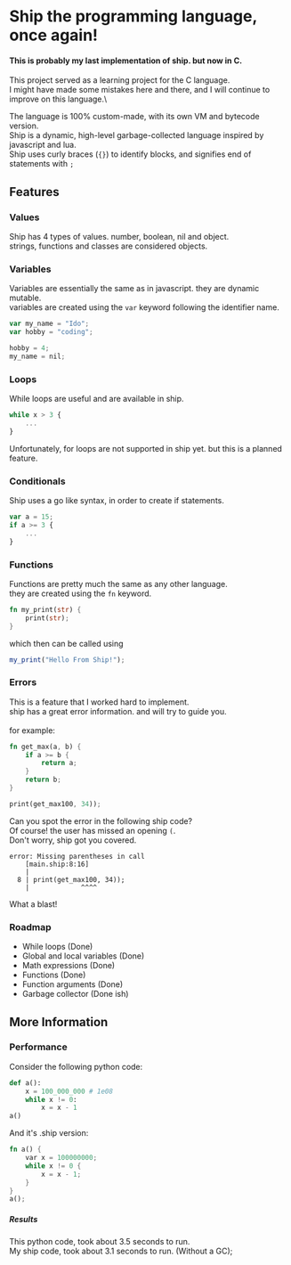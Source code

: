 # Ship the programming language, once again!

#### This is probably my last implementation of ship. but now in C.

This project served as a learning project for the C language.\
I might have made some mistakes here and there, and I will continue to improve on this language.\

The language is 100% custom-made, with its own VM and bytecode version.\
Ship is a dynamic, high-level garbage-collected language inspired by javascript and lua.\
Ship uses curly braces (`{}`) to identify blocks, and signifies end of statements with `;`


## Features

### Values
Ship has 4 types of values.
number, boolean, nil and object.\
strings, functions and classes are considered objects.


### Variables
Variables are essentially the same as in javascript. they are dynamic mutable.\
variables are created using the `var` keyword following the identifier name. 
```javascript
var my_name = "Ido";
var hobby = "coding";

hobby = 4;
my_name = nil;
```

### Loops
While loops are useful and are available in ship.
```javascript
while x > 3 {
    ...
}
```
Unfortunately, for loops are not supported in ship yet. but this is a planned feature.

### Conditionals
Ship uses a go like syntax, in order to create if statements.
```javascript
var a = 15;
if a >= 3 {
    ...
}
```

### Functions
Functions are pretty much the same as any other language.\
they are created using the `fn` keyword.
```rust
fn my_print(str) {
    print(str);
}
```
which then can be called using
```javascript
my_print("Hello From Ship!");
```

### Errors
This is a feature that I worked hard to implement.\
ship has a great error information. and will try to guide you.\
\
for example:
```rust
fn get_max(a, b) {
    if a >= b {
        return a;
    }
    return b;
}

print(get_max100, 34));
```
Can you spot the error in the following ship code?\
Of course! the user has missed an opening `(`.\
Don't worry, ship got you covered.
```
error: Missing parentheses in call
    [main.ship:8:16]
    |
  8 | print(get_max100, 34));
    |             ^^^^
```
What a blast!

### Roadmap
- While loops (Done)
- Global and local variables (Done)
- Math expressions (Done)
- Functions (Done)
- Function arguments (Done)
- Garbage collector (Done ish)



## More Information

### Performance

Consider the following python code:
```python
def a():
    x = 100_000_000 # 1e08
    while x != 0:
        x = x - 1
a()
```

And it's .ship version:
```rust
fn a() {
    var x = 100000000;
    while x != 0 {
        x = x - 1;
    }
}
a();
```

##### Results
This python code, took about 3.5 seconds to run.\
My ship code, took about 3.1 seconds to run. (Without a GC);


